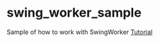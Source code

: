 # swing_worker_sample
Sample of how to work with SwingWorker 
[Tutorial](http://docs.oracle.com/javase/tutorial/uiswing/concurrency/index.html)
